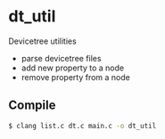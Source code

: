 # dt_util

Devicetree utilities

- parse devicetree files
- add new property to a node
- remove property from a node

## Compile

```bash
$ clang list.c dt.c main.c -o dt_util
```
